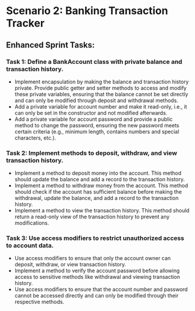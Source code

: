 # Scenario 2: Banking Transaction Tracker

## Enhanced Sprint Tasks:

### Task 1: Define a BankAccount class with private balance and transaction history.

- Implement encapsulation by making the balance and transaction history private. Provide public getter and setter methods to access and modify these private variables, ensuring that the balance cannot be set directly and can only be modified through deposit and withdrawal methods.
- Add a private variable for account number and make it read-only, i.e., it can only be set in the constructor and not modified afterwards.
- Add a private variable for account password and provide a public method to change the password, ensuring the new password meets certain criteria (e.g., minimum length, contains numbers and special characters, etc.).

### Task 2: Implement methods to deposit, withdraw, and view transaction history.

- Implement a method to deposit money into the account. This method should update the balance and add a record to the transaction history.
- Implement a method to withdraw money from the account. This method should check if the account has sufficient balance before making the withdrawal, update the balance, and add a record to the transaction history.
- Implement a method to view the transaction history. This method should return a read-only view of the transaction history to prevent any modifications.

### Task 3: Use access modifiers to restrict unauthorized access to account data.

- Use access modifiers to ensure that only the account owner can deposit, withdraw, or view transaction history.
- Implement a method to verify the account password before allowing access to sensitive methods like withdrawal and viewing transaction history.
- Use access modifiers to ensure that the account number and password cannot be accessed directly and can only be modified through their respective methods.
